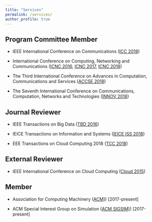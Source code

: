 ```yaml
---
title: "Services"
permalink: /services/
author_profile: true
---
```


## Program Committee Member 

* IEEE International Conference on Communications ([ICC 2018](http://icc2018.ieee-icc.org/))

* International Conference on Computing, Networking and Communications ([ICNC 2016](http://www.conf-icnc.org/2016/), [ICNC 2017](http://www.conf-icnc.org/2017/), [ICNC 2018](http://www.conf-icnc.org/2018/))

* The Third International Conference on Advances in Computation, Communications and Services ([ACCSE 2018](https://www.iaria.org/conferences2018/ACCSE18.html))

* The Seventh International Conference on Communications, Computation, Networks and Technologies ([INNOV 2018](https://www.iaria.org/conferences2018/INNOV18.html))


## Journal Reviewer

* IEEE Transactions on Big Data ([TBD 2016](https://www.computer.org/web/tbd))

* IEICE Transactions on Information and Systems ([IEICE ISS 2018](https://www.ieice.org/eng/shiori/mokuji_iss.html))

* EEE Transactions on Cloud Computing 2018 ([TCC 2018](https://www.computer.org/web/tcc))

## External Reviewer

* IEEE International Conference on Cloud Computing ([Cloud 2015](https://ieeexplore.ieee.org/xpl/mostRecentIssue.jsp?punumber=7194474))

## Member

* Association for Computing Machinery ([ACM)](https://www.acm.org/)) [2017-present]

* ACM Special Interest Group on Simulation ([ACM SIGSIM)](https://www.acm.org/special-interest-groups/sigs/sigsim)) [2017-present]